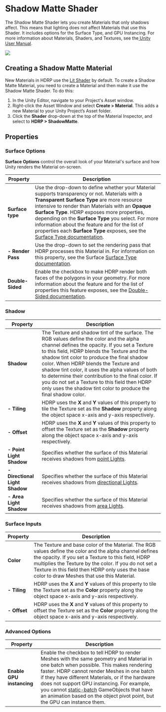 # Shadow Matte Shader

The Shadow Matte Shader lets you create Materials that only shadows affect. This means that lighting does not affect Materials that use this Shader. It includes options for the Surface Type, and GPU Instancing. For more information about Materials, Shaders, and Textures, see the[ Unity User Manual](https://docs.unity3d.com/Manual/Shaders.html).

![](Images/HDRPFeatures-ShadowMatte.png)

## Creating a Shadow Matte Material

New Materials in HDRP use the [Lit Shader](Lit-Shader.html) by default. To create a Shadow Matte Material, you need to create a Material and then make it use the Shadow Matte Shader. To do this:

1. In the Unity Editor, navigate to your Project's Asset window.
2. Right-click the Asset Window and select **Create > Material**. This adds a new Material to your Unity Project’s Asset folder.
3. Click the **Shader** drop-down at the top of the Material Inspector, and select to **HDRP > ShadowMatte**.

## Properties

### Surface Options

**Surface Options** control the overall look of your Material's surface and how Unity renders the Material on-screen.

| **Property**      | **Description**                                              |
| ----------------- | ------------------------------------------------------------ |
| **Surface type**  | Use the drop-down to define whether your Material supports transparency or not. Materials with a **Transparent Surface Type** are more resource intensive to render than Materials with an **Opaque** **Surface Type**. HDRP exposes more properties, depending on the **Surface Type** you select. For more information about the feature and for the list of properties each **Surface Type** exposes, see the [Surface Type documentation](Surface-Type.html). |
| **- Render Pass** | Use the drop-down to set the rendering pass that HDRP processes this Material in. For information on this property, see the Surface [Surface Type documentation](Surface-Type.html). |
| **Double-Sided**  | Enable the checkbox to make HDRP render both faces of the polygons in your geometry. For more information about the feature and for the list of properties this feature exposes, see the [Double-Sided documentation](Double-Sided.html). |

### Shadow

| **Property**                   | **Description**                                              |
| ------------------------------ | ------------------------------------------------------------ |
| **Shadow**                     | The Texture and shadow tint of the surface. The RGB values define the color and the alpha channel defines the opacity. If you set a Texture to this field, HDRP blends the Texture and the shadow tint color to produce the final shadow color. When HDRP blends the Texture and shadow tint color, it uses the alpha values of both to determine their contribution to the final color. If you do not set a Texture to this field then HDRP only uses the shadow tint color to produce the final shadow color. |
| **- Tiling**                   | HDRP uses the **X** and **Y** values of this property to tile the Texture set as the **Shadow** property along the object space x-axis and y-axis respectively. |
| **- Offset**                   | HDRP uses the **X** and **Y** values of this property to offset the Texture set as the **Shadow** property along the object space x-axis and y-axis respectively. |
| **- Point Light Shadow**       | Specifies whether the surface of this Material receives shadows from [point Lights](Light-Component.html#PointLight). |
| **- Directional Light Shadow** | Specifies whether the surface of this Material receives shadows from [directional Lights](Light-Component.html#DirectionalLight). |
| **- Area Light Shadow**        | Specifies whether the surface of this Material receives shadows from [area Lights](Light-Component.html#AreaLights). |

### Surface Inputs

| **Property** | **Description**                                              |
| ------------ | ------------------------------------------------------------ |
| **Color**    | The Texture and base color of the Material. The RGB values define the color and the alpha channel defines the opacity. If you set a Texture to this field, HDRP multiplies the Texture by the color. If you do not set a Texture in this field then HDRP only uses the base color to draw Meshes that use this Material. |
| **- Tiling** | HDRP uses the **X** and **Y** values of this property to tile the Texture set as the **Color** property along the object space x-axis and y-axis respectively. |
| **- Offset** | HDRP uses the **X** and **Y** values of this property to offset the Texture set as the **Color** property along the object space x-axis and y-axis respectively. |

### Advanced Options

| **Property**              | **Description**                                              |
| ------------------------- | ------------------------------------------------------------ |
| **Enable GPU instancing** | Enable the checkbox to tell HDRP to render Meshes with the same geometry and Material in one batch when possible. This makes rendering faster. HDRP cannot render Meshes in one batch if they have different Materials, or if the hardware does not support GPU instancing. For example, you cannot [static-batch](<https://docs.unity3d.com/Manual/DrawCallBatching.html>) GameObjects that have an animation based on the object pivot point, but the GPU can instance them. |